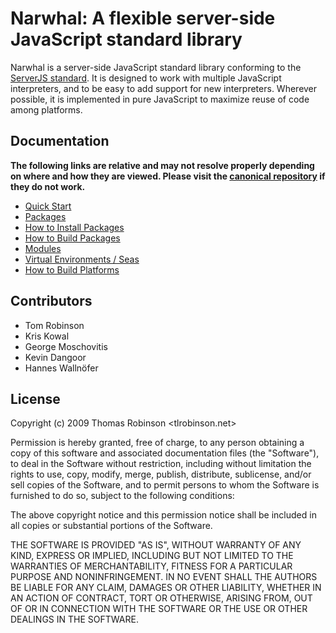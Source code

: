 Narwhal: A flexible server-side JavaScript standard library
===========================================================

Narwhal is a server-side JavaScript standard library conforming to the [ServerJS standard](https://wiki.mozilla.org/ServerJS). It is designed to work with multiple JavaScript interpreters, and to be easy to add support for new interpreters. Wherever possible, it is implemented in pure JavaScript to maximize reuse of code among platforms.


Documentation
-------------

**The following links are relative and may not resolve properly depending on where and how they are viewed.  Please visit the [canonical repository](http://github.com/tlrobinson/narwhal/tree/master/) if they do not work.**

* [Quick Start](doc/quick-start.md)
* [Packages](doc/packages.md)
* [How to Install Packages](doc/packages.md)
* [How to Build Packages](doc/packages-howto.md)
* [Modules](doc/modules.md)
* [Virtual Environments / Seas](doc/sea.md)
* [How to Build Platforms](doc/platforms.md)


Contributors
------------

* Tom Robinson
* Kris Kowal
* George Moschovitis
* Kevin Dangoor
* Hannes Wallnöfer


License
-------

Copyright (c) 2009 Thomas Robinson <tlrobinson.net>

Permission is hereby granted, free of charge, to any person obtaining a copy
of this software and associated documentation files (the "Software"), to
deal in the Software without restriction, including without limitation the
rights to use, copy, modify, merge, publish, distribute, sublicense, and/or
sell copies of the Software, and to permit persons to whom the Software is
furnished to do so, subject to the following conditions:

The above copyright notice and this permission notice shall be included in
all copies or substantial portions of the Software.

THE SOFTWARE IS PROVIDED "AS IS", WITHOUT WARRANTY OF ANY KIND, EXPRESS OR
IMPLIED, INCLUDING BUT NOT LIMITED TO THE WARRANTIES OF MERCHANTABILITY,
FITNESS FOR A PARTICULAR PURPOSE AND NONINFRINGEMENT. IN NO EVENT SHALL
THE AUTHORS BE LIABLE FOR ANY CLAIM, DAMAGES OR OTHER LIABILITY, WHETHER
IN AN ACTION OF CONTRACT, TORT OR OTHERWISE, ARISING FROM, OUT OF OR IN
CONNECTION WITH THE SOFTWARE OR THE USE OR OTHER DEALINGS IN THE SOFTWARE.
